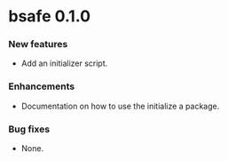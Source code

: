 # bsafe 0.1.0

### New features

* Add an initializer script.

### Enhancements

* Documentation on how to use the initialize a package.

### Bug fixes

* None.